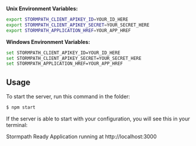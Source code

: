 **Unix Environment Variables:**

```bash
export STORMPATH_CLIENT_APIKEY_ID=YOUR_ID_HERE
export STORMPATH_CLIENT_APIKEY_SECRET=YOUR_SECRET_HERE
export STORMPATH_APPLICATION_HREF=YOUR_APP_HREF
```

**Windows Environment Variables:**

```bash
set STORMPATH_CLIENT_APIKEY_ID=YOUR_ID_HERE
set STORMPATH_CLIENT_APIKEY_SECRET=YOUR_SECRET_HERE
set STORMPATH_APPLICATION_HREF=YOUR_APP_HREF
```

## Usage

To start the server, run this command in the folder:

```bash
$ npm start
```

If the server is able to start with your configuration, you will see this in
your terminal:

Stormpath Ready
Application running at http://localhost:3000
